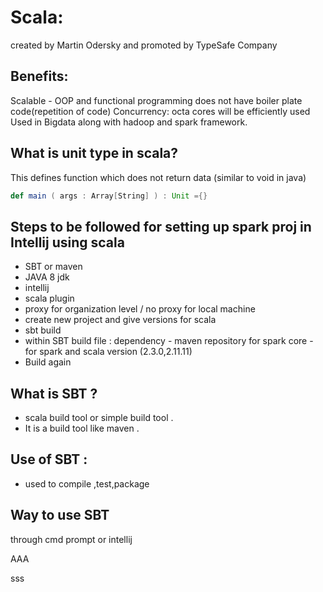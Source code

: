 # Scala:
created by Martin Odersky and promoted by TypeSafe Company

## Benefits:
Scalable - OOP and functional programming
does not have boiler plate code(repetition of code)
Concurrency: octa cores will be efficiently used
Used in Bigdata along with hadoop and spark framework.

## What is unit type in scala?
This defines function which does not return data (similar to void in java)

```scala
def main ( args : Array[String] ) : Unit ={}  
```

## Steps to be followed for setting up spark proj in Intellij using scala
- SBT or maven
- JAVA 8 jdk
- intellij
- scala plugin
- proxy for organization level / no proxy for local machine
- create new project and give versions for scala
- sbt build
- within SBT build file : dependency - maven repository for spark core - for spark and scala version (2.3.0,2.11.11)
- Build again

## What is SBT ? 
* scala build tool or simple build tool . 
* It is a build tool like maven .

## Use of SBT : 
* used to compile ,test,package

## Way to use SBT 
 through cmd prompt or intellij
 
 AAA

sss